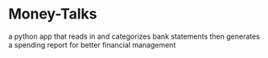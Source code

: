 # Money-Talks
a python app that reads in and categorizes bank statements then generates a spending report for better financial management
